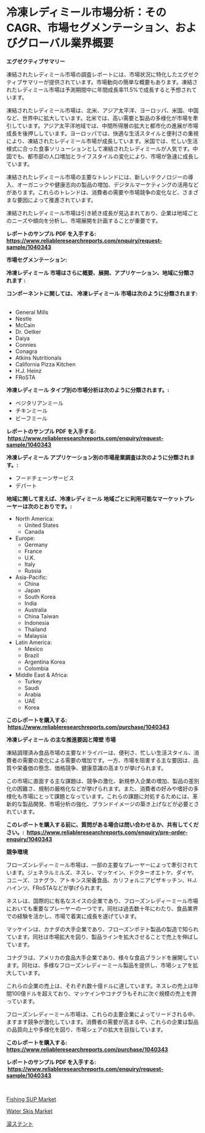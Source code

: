 <p><h1>冷凍レディミール市場分析：そのCAGR、市場セグメンテーション、およびグローバル業界概要</h1></p><p><strong>エグゼクティブサマリー</strong></p>
<p><p>凍結されたレディミール市場の調査レポートには、市場状況に特化したエグゼクティブサマリーが提供されています。市場動向の簡単な概要もあります。凍結されたレディミール市場は予測期間中に年間成長率11.5%で成長すると予想されています。</p><p>凍結されたレディミール市場は、北米、アジア太平洋、ヨーロッパ、米国、中国など、世界中に拡大しています。北米では、高い需要と製品の多様化が市場を牽引しています。アジア太平洋地域では、中間所得層の拡大と都市化の進展が市場成長を後押ししています。ヨーロッパでは、快適な生活スタイルと便利さの重視により、凍結されたレディミール市場が成長しています。米国では、忙しい生活様式に合った食事ソリューションとして凍結されたレディミールが人気です。中国でも、都市部の人口増加とライフスタイルの変化により、市場が急速に成長しています。</p><p>凍結されたレディミール市場の主要なトレンドには、新しいテクノロジーの導入、オーガニックや健康志向の製品の増加、デジタルマーケティングの活用などがあります。これらのトレンドは、消費者の需要や市場競争の変化など、さまざまな要因によって推進されています。</p><p>凍結されたレディミール市場は引き続き成長が見込まれており、企業は地域ごとのニーズや傾向を分析し、市場展開を計画することが重要です。</p></p>
<p><strong>レポートのサンプル PDF を入手する: <a href="https://www.reliableresearchreports.com/enquiry/request-sample/1040343">https://www.reliableresearchreports.com/enquiry/request-sample/1040343</a></strong></p>
<p><strong>市場セグメンテーション:</strong></p>
<p><strong> 冷凍レディミール 市場はさらに概要、展開、アプリケーション、地域に分類されます :</strong></p>
<p><strong>コンポーネントに関しては、 冷凍レディミール 市場は次のように分類されます: &nbsp;</strong></p>
<p><ul><li>General Mills</li><li>Nestle</li><li>McCain</li><li>Dr. Oetker</li><li>Daiya</li><li>Connies</li><li>Conagra</li><li>Atkins Nutritionals</li><li>California Pizza Kitchen</li><li>H.J. Heinz</li><li>FRoSTA</li></ul></p>
<p><strong> 冷凍レディミール タイプ別の市場分析は次のように分類されます。:</strong></p>
<p><ul><li>ベジタリアンミール</li><li>チキンミール</li><li>ビーフミール</li></ul></p>
<p><strong>レポートのサンプル PDF を入手する: &nbsp;<a href="https://www.reliableresearchreports.com/enquiry/request-sample/1040343">https://www.reliableresearchreports.com/enquiry/request-sample/1040343</a></strong></p>
<p><strong> 冷凍レディミール アプリケーション別の市場産業調査は次のように分類されます。:</strong></p>
<p><ul><li>フードチェーンサービス</li><li>デパート</li></ul></p>
<p><strong>地域に関して言えば、冷凍レディミール 地域ごとに利用可能なマーケットプレーヤーは次のとおりです。:</strong></p>
<p><ul>
    <li>
        North America:
        <ul>
            <li>United States</li>
            <li>Canada</li>
        </ul>
    </li>
    <li>
        Europe:
        <ul>
            <li>Germany</li>
            <li>France</li>
            <li>U.K.</li>
            <li>Italy</li>
            <li>Russia</li>
        </ul>
    </li>
    <li>
        Asia-Pacific:
        <ul>
            <li>China</li>
            <li>Japan</li>
            <li>South Korea</li>
            <li>India</li>
            <li>Australia</li>
            <li>China Taiwan</li>
            <li>Indonesia</li>
            <li>Thailand</li>
            <li>Malaysia</li>
        </ul>
    </li>
    <li>
        Latin America:
        <ul>
            <li>Mexico</li>
            <li>Brazil</li>
            <li>Argentina Korea</li>
            <li>Colombia</li>
        </ul>
    </li>
    <li>
        Middle East & Africa:
        <ul>
            <li>Turkey</li>
            <li>Saudi</li>
            <li>Arabia</li>
            <li>UAE</li>
            <li>Korea</li>
        </ul>
    </li>
    </ul></p>
<p><strong>このレポートを購入する: &nbsp;<a href="https://www.reliableresearchreports.com/purchase/1040343">https://www.reliableresearchreports.com/purchase/1040343</a></strong></p>
<p><strong>冷凍レディミール の主な推進要因と障壁 市場</strong></p>
<p><p>凍結調理済み食品市場の主要なドライバーは、便利さ、忙しい生活スタイル、消費者の需要の変化による需要の増加です。一方、市場を阻害する主な要因は、品質や栄養価の懸念、価格競争、健康意識の高まりが挙げられます。</p><p>この市場に直面する主な課題は、競争の激化、新規参入企業の増加、製品の差別化の困難さ、規制の厳格化などが挙げられます。また、消費者の好みや嗜好の多様化も市場にとって課題となっています。これらの課題に対処するためには、革新的な製品開発、市場分析の強化、ブランドイメージの築き上げなどが必要とされています。</p></p>
<p><strong>このレポートを購入する前に、質問がある場合は問い合わせるか、共有してください。:&nbsp; <a href="https://www.reliableresearchreports.com/enquiry/pre-order-enquiry/1040343">https://www.reliableresearchreports.com/enquiry/pre-order-enquiry/1040343</a></strong></p>
<p><strong>競争環境</strong></p>
<p><p>フローズンレディーミール市場は、一部の主要なプレーヤーによって牽引されています。ジェネラルミルズ、ネスレ、マッケイン、ドクターオエトケ、ダイヤ、コニーズ、コナグラ、アトキンス栄養食品、カリフォルニアピザキッチン、H.J.ハインツ、FRoSTAなどが挙げられます。</p><p>ネスレは、国際的に有名なスイスの企業であり、フローズンレディーミール市場においても重要なプレーヤーの一つです。同社は過去数十年にわたり、食品業界での経験を活かし、市場で着実に成長を遂げています。</p><p>マッケインは、カナダの大手企業であり、フローズンポテト製品の製造で知られています。同社は市場拡大を図り、製品ラインを拡大させることで売上を伸ばしています。</p><p>コナグラは、アメリカの食品大手企業であり、様々な食品ブランドを展開しています。同社は、多様なフローズンレディーミール製品を提供し、市場シェアを拡大しています。</p><p>これらの企業の売上は、それぞれ数十億ドルに達しています。ネスレの売上は年間100億ドルを超えており、マッケインやコナグラもそれに次ぐ規模の売上を誇っています。</p><p>フローズンレディーミール市場は、これらの主要企業によってリードされる中、ますます競争が激化しています。消費者の需要が高まる中、これらの企業は製品の品質向上や多様化を図り、市場シェアの拡大を目指しています。</p></p>
<p><strong>このレポートを購入する: &nbsp; <a href="https://www.reliableresearchreports.com/purchase/1040343">https://www.reliableresearchreports.com/purchase/1040343</a></strong></p>
<p><strong>レポートのサンプル PDF を入手する: &nbsp;<a href="https://www.reliableresearchreports.com/enquiry/request-sample/1040343">https://www.reliableresearchreports.com/enquiry/request-sample/1040343</a></strong><strong></strong></p>
<p>&nbsp;</p>
<p><p><a href="https://github.com/juancolorado15/Market-Research-Report-List-1/blob/main/fishing-sup-market.md">Fishing SUP Market</a></p><p><a href="https://github.com/dx0328/Market-Research-Report-List-1/blob/main/water-skis-market.md">Water Skis Market</a></p><p><a href="https://medium.com/@harmonybogan1944/%E6%B6%99%E7%AE%A1%E3%82%B9%E3%83%86%E3%83%B3%E3%83%88%E5%B8%82%E5%A0%B4%E3%81%AE%E8%A6%8F%E6%A8%A1%E3%81%A8%E5%B8%82%E5%A0%B4%E5%8B%95%E5%90%91-%E5%AE%8C%E5%85%A8%E3%81%AA%E6%A5%AD%E7%95%8C%E6%A6%82%E8%A6%81-2024%E5%B9%B4%E3%81%8B%E3%82%892031%E5%B9%B4%E3%81%BE%E3%81%A7-58583b959a92">涙ステント</a></p></p>